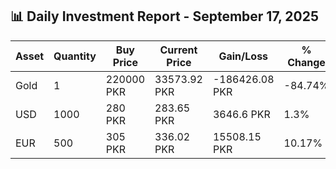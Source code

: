 ## 📊 Daily Investment Report - September 17, 2025

| Asset | Quantity | Buy Price | Current Price | Gain/Loss | % Change |
|-------|----------|-----------|----------------|------------|----------|
| Gold | 1 | 220000 PKR | 33573.92 PKR | -186426.08 PKR | -84.74% |
| USD | 1000 | 280 PKR | 283.65 PKR | 3646.6 PKR | 1.3% |
| EUR | 500 | 305 PKR | 336.02 PKR | 15508.15 PKR | 10.17% |
